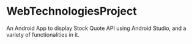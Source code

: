 # WebTechnologiesProject

An Android App to display Stock Quote API using Android Studio, and a variety of functionalities in it.
